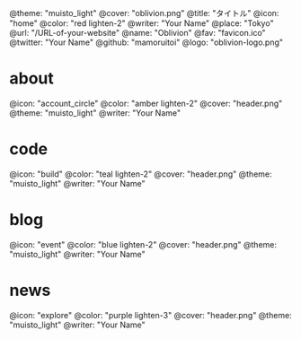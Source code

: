 @theme: "muisto_light"
@cover: "oblivion.png"
@title: "タイトル"
@icon: "home"
@color: "red lighten-2"
@writer: "Your Name"
@place: "Tokyo"
@url: "/URL-of-your-website"
@name: "Oblivion"
@fav: "favicon.ico"
@twitter: "Your Name"
@github: "mamoruitoi"
@logo: "oblivion-logo.png"

# about
@icon: "account_circle"
@color: "amber lighten-2"
@cover: "header.png"
@theme: "muisto_light"
@writer: "Your Name"

# code
@icon: "build"
@color: "teal lighten-2"
@cover: "header.png"
@theme: "muisto_light"
@writer: "Your Name"

# blog
@icon: "event"
@color: "blue lighten-2"
@cover: "header.png"
@theme: "muisto_light"
@writer: "Your Name"

# news
@icon: "explore"
@color: "purple lighten-3"
@cover: "header.png"
@theme: "muisto_light"
@writer: "Your Name"
